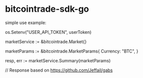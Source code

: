 # bitcointrade-sdk-go

simple use example:

os.Setenv("USER_API_TOKEN", userToken)

marketService := &bitcointrade.Market{}

marketParams := &bitcointrade.MarketParams{
  Currency: "BTC",
}

resp, err := marketService.Summary(marketParams)

// Response based on https://github.com/Jeffail/gabs
